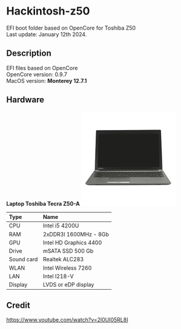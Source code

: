 # Hackintosh-z50

EFI boot folder based on OpenCore for Toshiba Z50  
Last update: January 12th 2024. 

## Description

EFI files based on OpenCore  
OpenCore version: 0.9.7  
MacOS version: __Monterey 12.7.1__

## Hardware

__Laptop Toshiba Tecra Z50-A__
![Toshiba Tecra Z50](/Assets/TecraZ50.jpeg "Toshiba Tecra Z50")


| Type	| Name                   |
|:------|:-----------------------|
| CPU	| Intel i5 4200U	 |
| RAM	| 2xDDR3l 1600MHz - 8Gb  |
| GPU	| Intel HD Graphics 4400 |
| Drive	| mSATA SSD 500 Gb	 |
| Sound	card	| Realtek ALC283	 |
| WLAN	| Intel Wireless 7260 	 |
| LAN	| Intel I218-V 		 |
| Display | LVDS or eDP display |

## Credit

https://www.youtube.com/watch?v=2l0UI05RL8I
